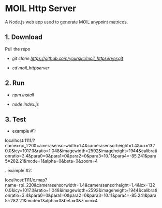 # MOIL Http Server

A Node.js web app used to generate MOIL anypoint matrices. 

## 1.   Download 

   Pull the repo

   - *git clone https://github.com/yourskc/moil_httpserver.git*

   - *cd moil_httpserver*

## 2.   Run

   - *npm install*

   - *node index.js*

## 3. Test

   - example #1: 

   localhost:1111/?name=rpi_220&camerasensorwidth=1.4&camerasensorheight=1.4&icx=1320.0&icy=1017.0&ratio=1.048&imagewidth=2592&imageheight=1944&calibrationratio=3.4&para0=0&para1=0&para2=0&para3=10.11&para4=-85.241&para5=282.21&mode=1&alpha=0&beta=0&zoom=4


   . example #2:
   
   localhost:1111/x.map?name=rpi_220&camerasensorwidth=1.4&camerasensorheight=1.4&icx=1320.0&icy=1017.0&ratio=1.048&imagewidth=2592&imageheight=1944&calibrationratio=3.4&para0=0&para1=0&para2=0&para3=10.11&para4=-85.241&para5=282.21&mode=1&alpha=0&beta=0&zoom=4



	
	
	
	
	


